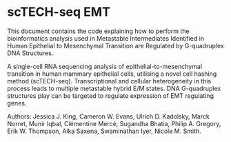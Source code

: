 # scTECH-seq EMT

This document contains the code explaining how to perform the bioinformatics analysis used in Metastable Intermediates Identified in Human Epithelial to Mesenchymal Transition are Regulated by G-quadruplex DNA Structures. 

A single-cell RNA sequencing analysis of epithelial-to-mesenchymal transition in human mammary epithelial cells, utilising a novel cell hashing method (scTECH-seq). Transcriptional and cellular heterogeneity in this process leads to multiple metastable hybrid E/M states. DNA G-quadruplex structures play can be targeted to regulate expression of EMT regulating genes. 


Authors:
Jessica J. King, Cameron W. Evans, Ulrich D. Kadolsky, Marck Norret,  Munir Iqbal, Clémentine Mercé, Sugandha Bhatia, Philip A. Gregory, Erik W. Thompson, Alka Saxena, Swaminathan Iyer, Nicole M. Smith.
